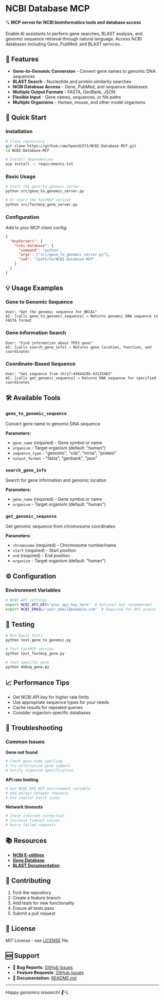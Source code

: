 # NCBI Database MCP

🔍 **MCP server for NCBI bioinformatics tools and database access**

Enable AI assistants to perform gene searches, BLAST analysis, and genomic sequence retrieval through natural language. Access NCBI databases including Gene, PubMed, and BLAST services.

## 🧬 Features

- **Gene-to-Genomic Conversion** - Convert gene names to genomic DNA sequences
- **BLAST Search** - Nucleotide and protein similarity searches
- **NCBI Database Access** - Gene, PubMed, and sequence databases
- **Multiple Output Formats** - FASTA, GenBank, JSON
- **Flexible Input** - Gene names, sequences, or file paths
- **Multiple Organisms** - Human, mouse, and other model organisms

## 🚀 Quick Start

### Installation

```bash
# Clone repository
git clone https://github.com/hpend2373/NCBI-Database-MCP.git
cd NCBI-Database-MCP

# Install dependencies
pip install -r requirements.txt
```

### Basic Usage

```bash
# Start the gene-to-genomic server
python src/gene_to_genomic_server.py

# Or start the FastMCP version
python src/fastmcp_gene_server.py
```

### Configuration

Add to your MCP client config:

```json
{
  "mcpServers": {
    "ncbi-database": {
      "command": "python",
      "args": ["src/gene_to_genomic_server.py"],
      "cwd": "/path/to/NCBI-Database-MCP"
    }
  }
}
```

## 💡 Usage Examples

### Gene to Genomic Sequence
```
User: "Get the genomic sequence for BRCA1"
AI: [calls gene_to_genomic_sequence] → Returns genomic DNA sequence in FASTA format
```

### Gene Information Search
```
User: "Find information about TP53 gene"
AI: [calls search_gene_info] → Returns gene location, function, and coordinates
```

### Coordinate-Based Sequence
```
User: "Get sequence from chr17:43044295-43125483"
AI: [calls get_genomic_sequence] → Returns DNA sequence for specified coordinates
```

## 🛠️ Available Tools

### `gene_to_genomic_sequence`
Convert gene name to genomic DNA sequence

**Parameters:**
- `gene_name` (required) - Gene symbol or name
- `organism` - Target organism (default: "human")
- `sequence_type` - "genomic", "cds", "mrna", "protein"
- `output_format` - "fasta", "genbank", "json"

### `search_gene_info`
Search for gene information and genomic location

**Parameters:**
- `gene_name` (required) - Gene symbol or name
- `organism` - Target organism (default: "human")

### `get_genomic_sequence`
Get genomic sequence from chromosome coordinates

**Parameters:**
- `chromosome` (required) - Chromosome number/name
- `start` (required) - Start position
- `end` (required) - End position
- `organism` - Target organism (default: "human")

## ⚙️ Configuration

### Environment Variables

```bash
# NCBI API settings
export NCBI_API_KEY="your_api_key_here"  # Optional but recommended
export NCBI_EMAIL="your_email@example.com"  # Required for API access
```

## 🧪 Testing

```bash
# Run basic tests
python test_gene_to_genomic.py

# Test FastMCP version
python test_fastmcp_gene.py

# Test specific gene
python debug_gene.py
```

## 📈 Performance Tips

- Get NCBI API key for higher rate limits
- Use appropriate sequence types for your needs
- Cache results for repeated queries
- Consider organism-specific databases

## 🐛 Troubleshooting

### Common Issues

**Gene not found**
```bash
# Check gene name spelling
# Try alternative gene symbols
# Verify organism specification
```

**API rate limiting**
```bash
# Set NCBI_API_KEY environment variable
# Add delays between requests
# Use smaller batch sizes
```

**Network timeouts**
```bash
# Check internet connection
# Increase timeout values
# Retry failed requests
```

## 📚 Resources

- **[NCBI E-utilities](https://www.ncbi.nlm.nih.gov/books/NBK25501/)**
- **[Gene Database](https://www.ncbi.nlm.nih.gov/gene)**
- **[BLAST Documentation](https://blast.ncbi.nlm.nih.gov/Blast.cgi?CMD=Web&PAGE_TYPE=BlastDocs)**

## 🤝 Contributing

1. Fork the repository
2. Create a feature branch
3. Add tests for new functionality
4. Ensure all tests pass
5. Submit a pull request

## 📄 License

MIT License - see [LICENSE](LICENSE) file.

## 🆘 Support

- 🐛 **Bug Reports**: [GitHub Issues](https://github.com/hpend2373/NCBI-Database-MCP/issues)
- 💡 **Feature Requests**: [GitHub Issues](https://github.com/hpend2373/NCBI-Database-MCP/issues/new)
- 📖 **Documentation**: [README.md](README.md)

---

*Happy genomics research! 🧬🔍*
